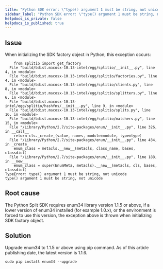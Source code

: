 ```yaml
---
title: "Python SDK error: \"type() argument 1 must be string, not unicode\"?"
sidebar_label: "Python SDK error: \"type() argument 1 must be string, not unicode\"?"
helpdocs_is_private: false
helpdocs_is_published: true
---
```


<p>
  <button hidden style={{borderRadius:'8px', border:'1px', fontFamily:'Courier New', fontWeight:'800', textAlign:'left'}}> help.split.io link: https://help.split.io/hc/en-us/articles/360016742831-What-is-the-Python-SDK-error-type-argument-1-must-be-string-not-unicode </button>
</p>

## Issue
When initializing the SDK factory object in Python, this exception occurs:
```
    from splitio import get_factory
  File "build/bdist.macosx-10.13-intel/egg/splitio/__init__.py", line 4, in <module>
  File "build/bdist.macosx-10.13-intel/egg/splitio/factories.py", line 4, in <module>
  File "build/bdist.macosx-10.13-intel/egg/splitio/clients.py", line 8, in <module>
  File "build/bdist.macosx-10.13-intel/egg/splitio/splitters.py", line 6, in <module>
  File "build/bdist.macosx-10.13-intel/egg/splitio/hashfns/__init__.py", line 9, in <module>
  File "build/bdist.macosx-10.13-intel/egg/splitio/splits.py", line 16, in <module>
  File "build/bdist.macosx-10.13-intel/egg/splitio/matchers.py", line 15, in <module>
  File "/Library/Python/2.7/site-packages/enum/__init__.py", line 326, in __call__
    return cls._create_(value, names, module=module, type=type)
  File "/Library/Python/2.7/site-packages/enum/__init__.py", line 434, in _create_
    enum_class = metacls.__new__(metacls, class_name, bases, classdict)
  File "/Library/Python/2.7/site-packages/enum/__init__.py", line 188, in __new__
    enum_class = super(EnumMeta, metacls).__new__(metacls, cls, bases, classdict)
TypeError: type() argument 1 must be string, not unicode
type() argument 1 must be string, not unicode
```

## Root cause
The Python Split SDK requires enum34 library version 1.1.5 or above, if a lower version of enum34 installed (for example 1.0.x), or the environment is forced to use this version, the exception above is thrown when initializing SDK factory object.

## Solution
Upgrade enum34 to 1.1.5 or above using pip command. As of this article publishing date, the latest version is 1.1.6.
```
sudo pip install enum34 --upgrade
```